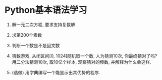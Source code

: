 # Python基本语法学习

1. 解一元二次方程, 要求支持复数解

2. 求第200个素数

3. 判断一个数是不是回文数

4. 猜数游戏, 从闭区间[0, 1024]随机取一个数, 人为猜测10次, 你最终猜对了吗? 用二分法猜测10次, 取10亿个样本, 观察猜对的频数, 并解释为什么会这样.

5. (选做) 用字典编写一个能显示出其优势的程序.
